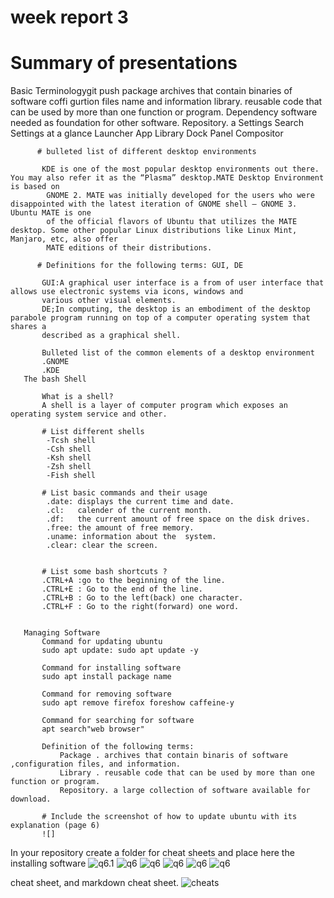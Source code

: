 # week report 3 
  
   # Summary of presentations
   Basic Terminologygit push
   package archives that contain binaries of software coffi gurtion
   files name and information
   library. reusable code that can be used by more than one function or program.
   Dependency software needed as foundation for other software.
   Repository. a
      Settings
      Search
     Settings at a glance
     Launcher
     App Library
     Dock
     Panel
     Compositor
 
          # bulleted list of different desktop environments
 
           KDE is one of the most popular desktop environments out there. You may also refer it as the “Plasma” desktop.MATE Desktop Environment is based on
            GNOME 2. MATE was initially developed for the users who were disappointed with the latest iteration of GNOME shell — GNOME 3. Ubuntu MATE is one
            of the official flavors of Ubuntu that utilizes the MATE desktop. Some other popular Linux distributions like Linux Mint, Manjaro, etc, also offer
            MATE editions of their distributions.
 
          # Definitions for the following terms: GUI, DE
 
           GUI:A graphical user interface is a from of user interface that allows use electronic systems via icons, windows and
           various other visual elements.
           DE;In computing, the desktop is an embodiment of the desktop parabole program running on top of a computer operating system that shares a
           described as a graphical shell.
 
           Bulleted list of the common elements of a desktop environment
           .GNOME
           .KDE
       The bash Shell
 
           What is a shell?
           A shell is a layer of computer program which exposes an operating system service and other.
 
           # List different shells
            -Tcsh shell
            -Csh shell
            -Ksh shell
            -Zsh shell
            -Fish shell
 
           # List basic commands and their usage
            .date: displays the current time and date. 
            .cl:   calender of the current month.
            .df:   the current amount of free space on the disk drives.
            .free: the amount of free memory. 
            .uname: information about the  system.
            .clear: clear the screen.  
        

           # List some bash shortcuts ?
           .CTRL+A :go to the beginning of the line.
           .CTRL+E : Go to the end of the line.
           .CTRL+B : Go to the left(back) one character.
           .CTRL+F : Go to the right(forward) one word.

 
       Managing Software
           Command for updating ubuntu
           sudo apt update: sudo apt update -y
 
           Command for installing software
           sudo apt install package name
 
           Command for removing software
           sudo apt remove firefox foreshow caffeine-y
 
           Command for searching for software
           apt search"web browser"
 
           Definition of the following terms:
               Package . archives that contain binaris of software ,configuration files, and information.
               Library . reusable code that can be used by more than one function or program.
               Repository. a large collection of software available for download.
              
           # Include the screenshot of how to update ubuntu with its explanation (page 6)
           ![]
 
In your repository create a folder for cheat sheets and place here the installing software
![q6.1](q6.1.png)
![q6](q6.2.png)
![q6](q6.3.png)
![q6](q6.4.png)
![q6](q6.5.png)
![q6](q6.6.png)


 cheat sheet, and markdown cheat sheet.
![cheats](cheatsheets.png)

